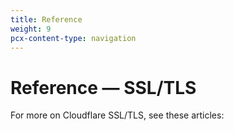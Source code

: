 ```yaml
---
title: Reference
weight: 9
pcx-content-type: navigation
---
```


# Reference — SSL/TLS

For more on Cloudflare SSL/TLS, see these articles:

<DirectoryListing path="/ssl-tls" />
